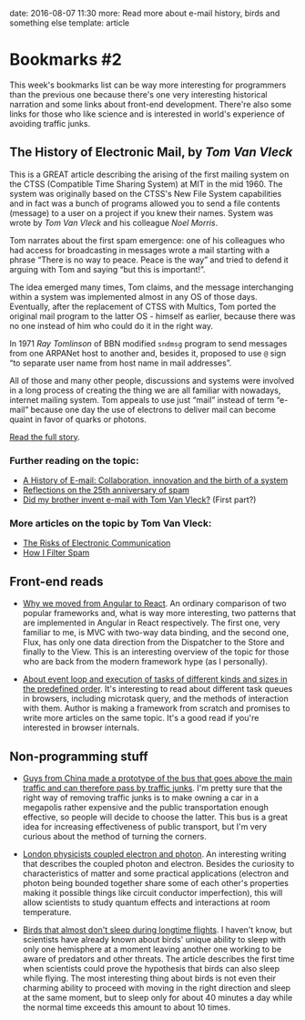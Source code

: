 date: 2016-08-07 11:30
more: Read more about e-mail history, birds and something else
template: article

# Bookmarks #2

This week's bookmarks list can be way more interesting for programmers than the previous one because there's one very interesting historical narration and some links about front-end development. There're also some links for those who like science and is interested in world's experience of avoiding traffic junks.

## The History of Electronic Mail, by *Tom Van Vleck*

This is a GREAT article describing the arising of the first mailing system on the CTSS (Compatible Time Sharing System) at MIT in the mid 1960. The system was originally based on the CTSS's New File System capabilities and in fact was a bunch of programs allowed you to send a file contents (message) to a user on a project if you knew their names. System was wrote by *Tom Van Vleck* and his colleague *Noel Morris*.

Tom narrates about the first spam emergence: one of his colleagues who had access for broadcasting in messages wrote a mail starting with a phrase “There is no way to peace. Peace is the way” and tried to defend it arguing with Tom and saying “but this is important!”.

The idea emerged many times, Tom claims, and the message interchanging within a system was implemented almost in any OS of those days. Eventually, after the replacement of CTSS with Multics, Tom ported the original mail program to the latter OS - himself as earlier, because there was no one instead of him who could do it in the right way.

In 1971 *Ray Tomlinson* of BBN modified `sndmsg` program to send messages from one ARPANet host to another and, besides it, proposed to use `@` sign “to separate user name from host name in mail addresses”.

All of those and many other people, discussions and systems were involved in a long process of creating the thing we are all familiar with nowadays, internet mailing system. Tom appeals to use just “mail” instead of term “e-mail” because one day the use of electrons to deliver mail can become quaint in favor of quarks or photons.

[Read the full story](http://multicians.org/thvv/mail-history.html).

### Further reading on the topic:

* [A History of E-mail: Collaboration, innovation and the birth of a system](https://www.washingtonpost.com/national/on-innovations/a-history-of-e-mail-collaboration-innovation-and-the-birth-of-a-system/2012/03/19/gIQAOeFEPS_story.html)
* [Reflections on the 25th anniversary of spam](http://www.templetons.com/brad/spam/spam25.html)
* [Did my brother invent e-mail with Tom Van Vleck?](http://opinionator.blogs.nytimes.com/2011/06/19/did-my-brother-invent-e-mail-with-tom-van-vleck-part-one/?_r=1) (First part?)

### More articles on the topic by Tom Van Vleck:

* [The Risks of Electronic Communication](http://multicians.org/thvv/emailbad.html)
* [How I Filter Spam](http://multicians.org/thvv/spamfilt.html)


## Front-end reads

* [Why we moved from Angular to React](http://blog.belong.co/why-we-moved-from-angular-to-react). An ordinary comparison of two popular frameworks and, what is way more interesting, two patterns that are implemented in Angular in React respectively. The first one, very familiar to me, is MVC with two-way data binding, and the second one, Flux, has only one data direction from the Dispatcher to the Store and finally to the View. This is an interesting overview of the topic for those who are back from the modern framework hype (as I personally).

* [About event loop and execution of tasks of different kinds and sizes in the predefined order](https://blog.risingstack.com/writing-a-javascript-framework-execution-timing-beyond-settimeout/). It's interesting to read about different task queues in browsers, including microtask query, and the methods of interaction with them. Author is making a framework from scratch and promises to write more articles on the same topic. It's a good read if you're interested in browser internals.


## Non-programming stuff

* [Guys from China made a prototype of the bus that goes above the main traffic and can therefore pass by traffic junks](http://gizmodo.com/china-actually-built-that-crazy-traffic-straddling-bus-1784724612). I'm pretty sure that the right way of removing traffic junks is to make owning a car in a megapolis rather expensive and the public transportation enough effective, so people will decide to choose the latter. This bus is a great idea for increasing effectiveness of public transport, but I'm very curious about the method of turning the corners.

* [London physicists coupled electron and photon](http://phys.org/news/2016-08-scientists-previously-unknown.html). An interesting writing that describes the coupled photon and electron. Besides the curiosity to characteristics of matter and some practical applications (electron and photon being bounded together share some of each other's properties making it possible things like circuit conductor imperfection), this will allow scientists to study quantum effects and interactions at room temperature.

* [Birds that almost don't sleep during longtime flights](http://www.sciencealert.com/scientists-have-just-seen-birds-sleep-while-flying-for-the-first-time-ever). I haven't know, but scientists have already known about birds' unique ability to sleep with only one hemisphere at a moment leaving another one working to be aware of predators and other threats. The article describes the first time when scientists could prove the hypothesis that birds can also sleep while flying. The most interesting thing about birds is not even their charming ability to proceed with moving in the right direction and sleep at the same moment, but to sleep only for about 40 minutes a day while the normal time exceeds this amount to about 10 times.
